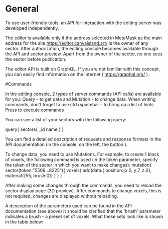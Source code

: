 # General


To use user-friendly tools, an API for interaction with the editing server was developed independently.

The editor is available only if the address selected in MetaMask as the main address for the site https://editor.canvaisland.art/ is the owner of any sector. After authorization, the editing console becomes available through the API and sector preview. Apart from the owner of the sector, no one sees the sector before publication.

The editor API is built on GraphQL. If you are not familiar with this concept, you can easily find information on the Internet ( https://graphql.org/ ) .

#Commands

In the editing console, 2 types of server commands (API calls) are available for you: Query - to get data and Mutation - to change data. When writing commands, don't forget to use ctrl+spacebar - to bring up a list of hints
Press to execute commands 

You can see a list of your sectors with the following query:


query{
sectors{
 	_id
 	name
  }
}


You can find a detailed description of requests and response formats in the API documentation (in the console, on the left, the button ).
 
	
To change data, you need to use Mutations. For example, to create 1 block of voxels, the following command is used (in the token parameter, specify the token of the sector in which you want to make changes):
mutation{
  sector(token:"5509…8225"){
    voxels{
      add(data:{
        position:{x:0, y:7, z:0},
        material:255,
        brush:0})
    }
  }
}

 

After making some changes through the commands, you need to reload the sector display page (3D preview). After commands to change voxels, this is not required, changes are displayed without reloading.

  

A description of the parameters used can be found in the API documentation (see above)
	It should be clarified that the 'brush' parameter indicates a brush - a preset set of voxels. What these sets look like is shown in the table below:
  
  
  
